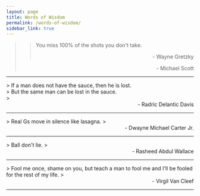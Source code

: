 ```yaml
---
layout: page
title: Words of Wisdom
permalink: /words-of-wisdom/
sidebar_link: true
---
```

> > You miss 100% of the shots you don't take.
> > <div style="text-align: right"> - Wayne Gretzky </div>
> <div style="text-align: right"> - Michael Scott </div>
<hr>
> If a man does not have the sauce, then he is lost.<br/>
> But the same man can be lost in the sauce.<br/>
> <div style="text-align: right"> - Radric Delantic Davis </div>
<hr>
> Real Gs move in silence like lasagna.
> <div style="text-align: right"> - Dwayne Michael Carter Jr. </div>
<hr>
> Ball don't lie.
> <div style="text-align: right"> - Rasheed Abdul Wallace </div>
<hr>
> Fool me once, shame on you, but teach a man to fool me and I'll be fooled for the rest of my life.
> <div style="text-align: right"> - Virgil Van Cleef </div>
<hr>

